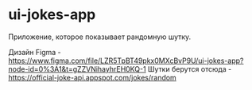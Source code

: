 # ui-jokes-app
Приложение, которое показывает рандомную шутку.

Дизайн Figma - https://www.figma.com/file/LZR5TpBT49pkx0MXcBvP9U/ui-jokes-app?node-id=0%3A1&t=gZZVNihayhrEH0KQ-1
Шутки берутся отсюда - https://official-joke-api.appspot.com/jokes/random
